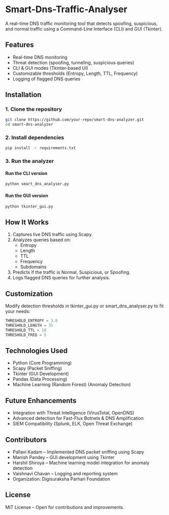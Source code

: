 # Smart-Dns-Traffic-Analyser

A real-time DNS traffic monitoring tool that detects spoofing, suspicious, and normal traffic using a Command-Line Interface (CLI) and GUI (Tkinter).

## Features
- Real-time DNS monitoring
- Threat detection (spoofing, tunneling, suspicious queries)
- CLI & GUI modes (Tkinter-based UI)
- Customizable thresholds (Entropy, Length, TTL, Frequency)
- Logging of flagged DNS queries

## Installation

### 1. Clone the repository
```bash
git clone https://github.com/your-repo/smart-dns-analyzer.git
cd smart-dns-analyzer
```

### 2. Install dependencies
```bash
pip install -r requirements.txt
```

### 3. Run the analyzer

#### Run the CLI version
```bash
python smart_dns_analyser.py
```

#### Run the GUI version
```bash
python tkinter_gui.py
```

## How It Works

1. Captures live DNS traffic using Scapy.
2. Analyzes queries based on:
   - Entropy
   - Length
   - TTL
   - Frequency
   - Subdomains
3. Predicts if the traffic is Normal, Suspicious, or Spoofing.
4. Logs flagged DNS queries for further analysis.

## Customization

Modify detection thresholds in tkinter_gui.py or smart_dns_analyser.py to fit your needs:
```python
THRESHOLD_ENTROPY = 3.8
THRESHOLD_LENGTH = 35
THRESHOLD_TTL = 10
THRESHOLD_FREQ = 5
```

## Technologies Used

- Python (Core Programming)
- Scapy (Packet Sniffing)
- Tkinter (GUI Development)
- Pandas (Data Processing)
- Machine Learning (Random Forest) (Anomaly Detection)

## Future Enhancements

- Integration with Threat Intelligence (VirusTotal, OpenDNS)
- Advanced detection for Fast-Flux Botnets & DNS Amplification
- SIEM Compatibility (Splunk, ELK, Open Threat Exchange)

## Contributors
- Pallavi Kadam – Implemented DNS packet sniffing using Scapy
- Manish Pandey – GUI development using Tkinter
- Harshil Shiroya – Machine learning model integration for anomaly detection
- Vaishnavi Chavan – Logging and reporting system
- Organization: Digisuraksha Parhari Foundation

## License
MIT License – Open for contributions and improvements.

